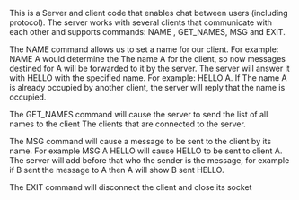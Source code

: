 This is a Server and client code that enables chat between users (including protocol).
The server works with several clients that communicate with each other and supports commands: NAME , GET_NAMES, MSG and EXIT.

The NAME command allows us to set a name for our client. For example: NAME A would determine the
The name A for the client, so now messages destined for A will be forwarded to it by
the server. The server will answer it with HELLO with the specified name. For example: HELLO A. If
The name A is already occupied by another client, the server will reply that the name is occupied.

The GET_NAMES command will cause the server to send the list of all names to the client
The clients that are connected to the server.

The MSG command will cause a message to be sent to the client by its name. For example MSG A HELLO
will cause HELLO to be sent to client A. The server will add before that who the sender is
the message, for example if B sent the message to A then A will show B sent HELLO.

The EXIT command will disconnect the client and close its socket
